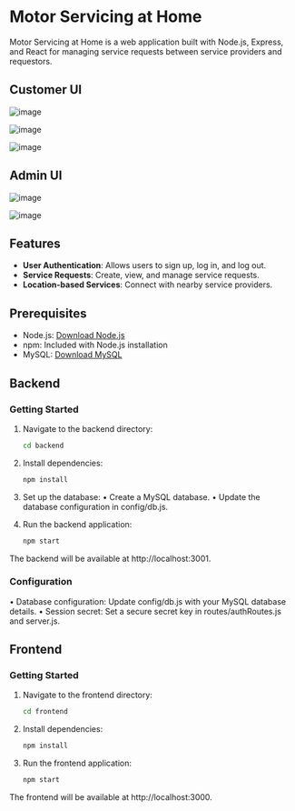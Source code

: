 # Motor Servicing at Home

Motor Servicing at Home is a web application built with Node.js, Express, and React for managing service requests between service providers and requestors.
## Customer UI
![image](https://github.com/mahesh-pohekar/Motor-Servicing-at-Home/assets/106031907/acf5faeb-1849-496c-bda6-1578c741ca0b)

![image](https://github.com/mahesh-pohekar/Motor-Servicing-at-Home/assets/106031907/74402489-4087-4069-bb03-f6cbd85254be)

![image](https://github.com/mahesh-pohekar/Motor-Servicing-at-Home/assets/106031907/637a8aae-b899-4b42-a341-c000d2c8f378)


## Admin UI
![image](https://github.com/mahesh-pohekar/Motor-Servicing-at-Home/assets/106031907/21d4ce22-e69c-40a9-9e56-67316af0a595)

![image](https://github.com/mahesh-pohekar/Motor-Servicing-at-Home/assets/106031907/dff01cab-1a57-4416-991e-89abb08f76b0)

## Features

- **User Authentication**: Allows users to sign up, log in, and log out.
- **Service Requests**: Create, view, and manage service requests.
- **Location-based Services**: Connect with nearby service providers.

## Prerequisites

- Node.js: [Download Node.js](https://nodejs.org/)
- npm: Included with Node.js installation
- MySQL: [Download MySQL](https://www.mysql.com/)

## Backend

### Getting Started

1. Navigate to the backend directory:

   ```bash
   cd backend
2.	Install dependencies:
    ```bash
  	npm install 
3. Set up the database:
    •	Create a MySQL database.
    •	Update the database configuration in config/db.js.
5.	Run the backend application:
    ```bash
    npm start 
The backend will be available at http://localhost:3001.

### Configuration
•	Database configuration: Update config/db.js with your MySQL database details.
•	Session secret: Set a secure secret key in routes/authRoutes.js and server.js.


## Frontend

### Getting Started
1.	Navigate to the frontend directory:
    ```bash
    cd frontend 
2.	Install dependencies:
    ```bash
    npm install 
3.	Run the frontend application:
    ```bash
    npm start 
The frontend will be available at http://localhost:3000.

